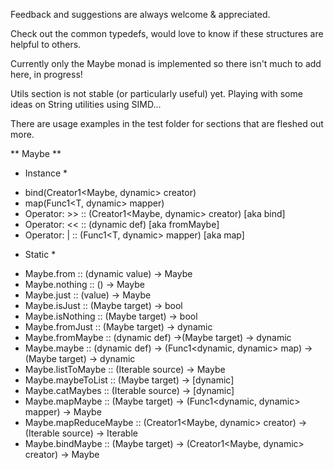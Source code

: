 Feedback and suggestions are always welcome & appreciated.

Check out the common typedefs, would love to know if these structures are helpful to others.

Currently only the Maybe monad is implemented so there isn't much to add here, in progress!

Utils section is not stable (or particularly useful) yet.
Playing with some ideas on String utilities using SIMD...

There are usage examples in the test folder for sections that are fleshed out more.

** Maybe **

* Instance *

- bind(Creator1<Maybe, dynamic> creator)
- map(Func1<T, dynamic> mapper)
- Operator: >>			:: (Creator1<Maybe, dynamic> creator) [aka bind]
- Operator: <<			:: (dynamic def) [aka fromMaybe]
- Operator: |			:: (Func1<T, dynamic> mapper) [aka map]

* Static *

- Maybe.from 			:: (dynamic value) -> Maybe
- Maybe.nothing 		:: () -> Maybe
- Maybe.just			:: (value) -> Maybe
- Maybe.isJust			:: (Maybe target) -> bool
- Maybe.isNothing		:: (Maybe target) -> bool
- Maybe.fromJust		:: (Maybe target) -> dynamic
- Maybe.fromMaybe		:: (dynamic def) ->(Maybe target) -> dynamic
- Maybe.maybe			:: (dynamic def) -> (Func1<dynamic, dynamic> map) -> (Maybe target) -> dynamic
- Maybe.listToMaybe		:: (Iterable source) -> Maybe
- Maybe.maybeToList		:: (Maybe target) -> [dynamic]
- Maybe.catMaybes		:: (Iterable<Maybe> source) -> [dynamic]
- Maybe.mapMaybe		:: (Maybe target) -> (Func1<dynamic, dynamic> mapper) -> Maybe
- Maybe.mapReduceMaybe	:: (Creator1<Maybe, dynamic> creator) -> (Iterable<dynamic> source) -> Iterable<dynamic>
- Maybe.bindMaybe		:: (Maybe target) -> (Creator1<Maybe, dynamic> creator) -> Maybe